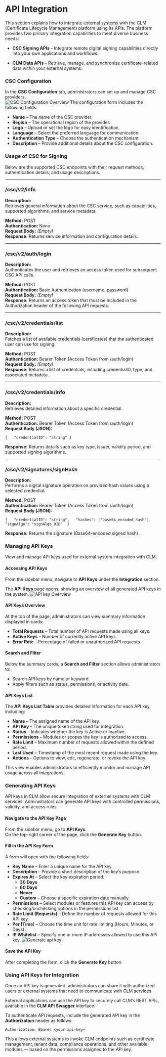 # API Integration

This section explains how to integrate external systems with the CLM (Certificate Lifecycle Management) platform using its APIs. The platform provides two primary integration capabilities to meet diverse business needs:

- **CSC Signing APIs** – Integrate remote digital signing capabilities directly into your own applications and workflows.
    
- **CLM Data APIs** – Retrieve, manage, and synchronize certificate-related data within your external systems.

### CSC Configuration

In the **CSC Configuration** tab, administrators can set up and manage CSC providers.  
![CSC Configuration Overview](images/csc.png)
The configuration form includes the following fields:

- **Name** – The name of the CSC provider.
- **Region** – The operational region of the provider.
- **Logo** – Upload or set the logo for easy identification.
- **Language** – Select the preferred language for communication.
- **Authentication Type** – Choose the authentication mechanism.
- **Description** – Provide additional details about the CSC configuration.

### Usage of CSC for Signing

Below are the supported CSC endpoints with their request methods, authentication details, and usage descriptions.

---
### /csc/v2/info

**Description:**  
Retrieves general information about the CSC service, such as capabilities, supported algorithms, and service metadata.

**Method:** POST  
**Authentication:** None  
**Request Body:** _(Empty)_  
**Response:** Returns service information and configuration details.

---
### /csc/v2/auth/login

**Description:**  
Authenticates the user and retrieves an access token used for subsequent CSC API calls.

**Method:** POST  
**Authentication:** Basic Authentication (username, password)  
**Request Body:** _(Empty)_  
**Response:** Returns an access token that must be included in the Authorization header of the following API requests.

---
###  /csc/v2/credentials/list

**Description:**  
Fetches a list of available credentials (certificates) that the authenticated user can use for signing.

**Method:** POST  
**Authentication:** Bearer Token (Access Token from /auth/login)  
**Request Body:** _(Empty)_  
**Response:** Returns a list of credentials, including credentialID, type, and associated metadata.

---
### /csc/v2/credentials/info

**Description:**  
Retrieves detailed information about a specific credential.

**Method:** POST  
**Authentication:** Bearer Token (Access Token from /auth/login)  
**Request Body (JSON):**

`{   "credentialID": "string" }`

**Response:** Returns details such as key type, issuer, validity period, and supported signing algorithms.

---
### /csc/v2/signatures/signHash

**Description:**  
Performs a digital signature operation on provided hash values using a selected credential.

**Method:** POST  
**Authentication:** Bearer Token (Access Token from /auth/login)  
**Request Body (JSON):**

`{   "credentialID": "string",   "hashes": ["base64_encoded_hash"],   "signAlgo": "signAlgo_OID"  }`

**Response:** Returns the signature (Base64-encoded signed hash) .
### Managing API Keys

View and manage API keys used for external system integration with CLM.

#### Accessing API Keys

From the sidebar menu, navigate to **API Keys** under the **Integration** section.

The **API Keys** page opens, showing an overview of all generated API keys in the system.
![API key Overview](images/apikey.png)

#### API Keys Overview

At the top of the page, administrators can view summary information displayed in cards:

- **Total Requests** – Total number of API requests made using all keys.
- **Active Keys** – Number of currently active API keys.
- **Error Rate** – Percentage of failed or unauthorized API requests.
#### Search and Filter

Below the summary cards, a **Search and Filter** section allows administrators to:

- Search API keys by name or keyword.
- Apply filters such as status, permissions, or activity date.
#### API Keys List

The **API Keys List Table** provides detailed information for each API key, including:

- **Name** – The assigned name of the API key.
- **API Key** – The unique token string used for integration.
- **Status** – Indicates whether the key is Active or Inactive.
- **Permissions** – Modules or scopes the key is authorized to access.
- **Rate Limit** – Maximum number of requests allowed within the defined period.
- **Last Used** – Timestamp of the most recent request made using the key.
- **Actions** – Options to view, edit, regenerate, or revoke the API key.

This view enables administrators to efficiently monitor and manage API usage across all integrations.

### Generating API Keys

API keys in CLM allow secure integration of external systems with CLM services. Administrators can generate API keys with controlled permissions, validity, and access rules.

#### Navigate to the API Key Page

From the sidebar menu, go to **API Keys**.  
On the top-right corner of the page, click the **Generate Key** button.

#### Fill in the API Key Form

A form will open with the following fields:

- **Key Name** – Enter a unique name for the API key.
- **Description** – Provide a short description of the key’s purpose.
- **Expires At** – Select the key expiration period:
    - **30 Days**
    - **60 Days**
    - **Never**
    - **Custom** – Choose a specific expiration date manually.
- **Permissions** – Select modules or features this API key can access by checking/unchecking options in the permissions list.
- **Rate Limit (Requests)** – Define the number of requests allowed for this API key.
- **Per (Time)** – Choose the time unit for rate limiting (Hours, Minutes, or Days).
- **IP Whitelist** – Specify one or more IP addresses allowed to use this API key.
![Generate api key](images/Addapikey.png)
#### Save the API Key

After completing the form, click the **Generate Key** button.

### Using API Keys for Integration

Once an API key is generated, administrators can share it with authorized users or external systems that need to communicate with CLM services.

External applications can use the API key to securely call CLM’s REST APIs, available in the **CLM API Swagger** interface.

To authenticate API requests, include the generated API key in the **Authorization** header as follows:

`Authorization: Bearer <your-api-key>`

This allows external systems to invoke CLM endpoints such as certificate management, tenant data, compliance operations, and other available modules — based on the permissions assigned to the API key.